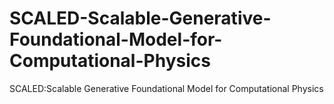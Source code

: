 # SCALED-Scalable-Generative-Foundational-Model-for-Computational-Physics
SCALED:Scalable Generative Foundational Model for Computational Physics
